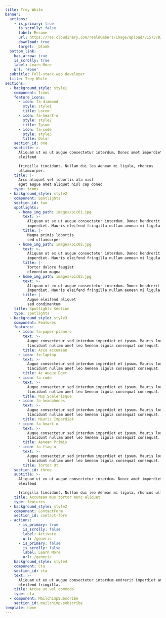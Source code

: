 ```yaml
---
title: Trey White
banner:
  actions:
    - is_primary: true
      is_scrolly: false
      label: Resume
      url: https://res.cloudinary.com/realnumberz/image/upload/v1573783055/uploads/Paul_White_-_Resume_v6.pdf
      download: true
      target: _blank
  bottom_link:
    has_arrow: true
    is_scrolly: true
    label: Learn More
    url: '#one'
  subtitle: Full-stack web developer
  title: Trey White
sections:
  - background_style: style1
    component: Icons
    feature_icons:
      - icon: fa-diamond
        style: style1
        title: Lorem
      - icon: fa-heart-o
        style: style2
        title: Ipsum
      - icon: fa-code
        style: style3
        title: Dolor
    section_id: one
    subtitle: >-
      Aliquam ut ex ut augue consectetur interdum. Donec amet imperdiet
      eleifend  

      fringilla tincidunt. Nullam dui leo Aenean mi ligula, rhoncus
      ullamcorper.  
    title: |-
      Arcu aliquet vel lobortis ata nisl
      eget augue amet aliquet nisl cep donec
    type: icons
  - background_style: style2
    component: Spotlights
    section_id: two
    spotlights:
      - home_img_path: images/pic01.jpg
        text: >-
          Aliquam ut ex ut augue consectetur interdum. Donec hendrerit
          imperdiet. Mauris eleifend fringilla nullam aenean mi ligula.
        title: |-
          Magna primis lobortis
          sed ullamcorper
      - home_img_path: images/pic02.jpg
        text: >-
          Aliquam ut ex ut augue consectetur interdum. Donec hendrerit
          imperdiet. Mauris eleifend fringilla nullam aenean mi ligula.
        title: |-
          Tortor dolore feugiat
          elementum magna
      - home_img_path: images/pic03.jpg
        text: >-
          Aliquam ut ex ut augue consectetur interdum. Donec hendrerit
          imperdiet. Mauris eleifend fringilla nullam aenean mi ligula.
        title: |-
          Augue eleifend aliquet
          sed condimentum
    title: Spotlights Section
    type: spotlights
  - background_style: style3
    component: Features
    features:
      - icon: fa-paper-plane-o
        text: >-
          Augue consectetur sed interdum imperdiet et ipsum. Mauris lorem
          tincidunt nullam amet leo Aenean ligula consequat consequat.
        title: Arcu accumsan
      - icon: fa-laptop
        text: >-
          Augue consectetur sed interdum imperdiet et ipsum. Mauris lorem
          tincidunt nullam amet leo Aenean ligula consequat consequat.
        title: Ac Augue Eget
      - icon: fa-code
        text: >-
          Augue consectetur sed interdum imperdiet et ipsum. Mauris lorem
          tincidunt nullam amet leo Aenean ligula consequat consequat.
        title: Mus Scelerisque
      - icon: fa-headphones
        text: >-
          Augue consectetur sed interdum imperdiet et ipsum. Mauris lorem
          tincidunt nullam amet leo Aenean ligula consequat consequat.
        title: Mauris Imperdiet
      - icon: fa-heart-o
        text: >-
          Augue consectetur sed interdum imperdiet et ipsum. Mauris lorem
          tincidunt nullam amet leo Aenean ligula consequat consequat.
        title: Aenean Primis
      - icon: fa-flag-o
        text: >-
          Augue consectetur sed interdum imperdiet et ipsum. Mauris lorem
          tincidunt nullam amet leo Aenean ligula consequat consequat.
        title: Tortor Ut
    section_id: three
    subtitle: >-
      Aliquam ut ex ut augue consectetur interdum. Donec amet imperdiet
      eleifend  

      fringilla tincidunt. Nullam dui leo Aenean mi ligula, rhoncus ullamcorper.
    title: Accumsan mus tortor nunc aliquet
    type: features
  - background_style: style2
    component: ContactForm
    section_id: contact-form
  - actions:
      - is_primary: true
        is_scrolly: false
        label: Activate
        url: /generic
      - is_primary: false
        is_scrolly: false
        label: Learn More
        url: /generic
    background_style: style4
    component: Cta
    section_id: cta
    text: >-
      Aliquam ut ex ut augue consectetur interdum endrerit imperdiet amet
      eleifend fringilla.
    title: Arcue ut vel commodo
    type: cta
  - component: MailchimpSubscribe
    section_id: mailchimp-subscribe
template: home
---
```


<!---
menus:
  main:
    title: Home
    weight: 1
-->